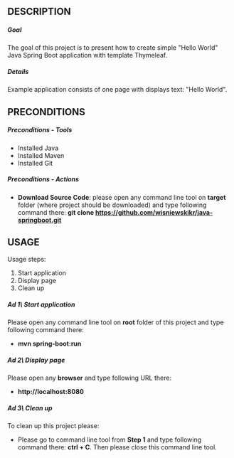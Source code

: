 DESCRIPTION
-----------

##### Goal
The goal of this project is to present how to create simple "Hello World" Java Spring Boot application with template Thymeleaf.

##### Details
Example application consists of one page with displays text: "Hello World".


PRECONDITIONS
-------------

##### Preconditions - Tools
* Installed Java
* Installed Maven
* Installed Git

##### Preconditions - Actions
* **Download Source Code**: please open any command line tool on **target** folder (where project should be downloaded) and type following command there: **git clone https://github.com/wisniewskikr/java-springboot.git**


USAGE
-----

Usage steps:
1. Start application
2. Display page
3. Clean up

##### Ad 1\ Start application

Please open any command line tool on **root** folder of this project and type following command there:
* **mvn spring-boot:run**

##### Ad 2\ Display page

Please open any **browser** and type following URL there:
* **http://localhost:8080**

##### Ad 3\ Clean up
To clean up this project please:
* Please go to command line tool from **Step 1** and type following command there: **ctrl + C**. Then please close this command line tool.